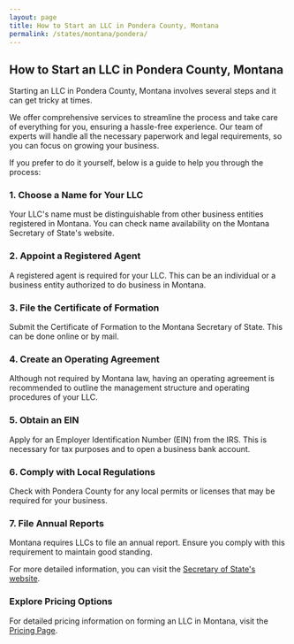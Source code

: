 ```yaml
---
layout: page
title: How to Start an LLC in Pondera County, Montana
permalink: /states/montana/pondera/
---
```


<h2>How to Start an LLC in Pondera County, Montana</h2>

<p>Starting an LLC in Pondera County, Montana involves several steps and it can get tricky at times.</p>

<p>We offer comprehensive services to streamline the process and take care of everything for you, ensuring a hassle-free experience. Our team of experts will handle all the necessary paperwork and legal requirements, so you can focus on growing your business.</p>

<p>If you prefer to do it yourself, below is a guide to help you through the process:</p>

<h3>1. Choose a Name for Your LLC</h3>
<p>Your LLC's name must be distinguishable from other business entities registered in Montana. You can check name availability on the Montana Secretary of State's website.</p>

<h3>2. Appoint a Registered Agent</h3>
<p>A registered agent is required for your LLC. This can be an individual or a business entity authorized to do business in Montana.</p>

<h3>3. File the Certificate of Formation</h3>
<p>Submit the Certificate of Formation to the Montana Secretary of State. This can be done online or by mail.</p>

<h3>4. Create an Operating Agreement</h3>
<p>Although not required by Montana law, having an operating agreement is recommended to outline the management structure and operating procedures of your LLC.</p>

<h3>5. Obtain an EIN</h3>
<p>Apply for an Employer Identification Number (EIN) from the IRS. This is necessary for tax purposes and to open a business bank account.</p>

<h3>6. Comply with Local Regulations</h3>
<p>Check with Pondera County for any local permits or licenses that may be required for your business.</p>

<h3>7. File Annual Reports</h3>
<p>Montana requires LLCs to file an annual report. Ensure you comply with this requirement to maintain good standing.</p>

<p>For more detailed information, you can visit the <a href="https://www.sos.montana.gov/">Secretary of State's website</a>.</p>

<h3>Explore Pricing Options</h3>
<p>For detailed pricing information on forming an LLC in Montana, visit the <a href="{ '/new-pricing/' | relative_url }">Pricing Page</a>.</p>
